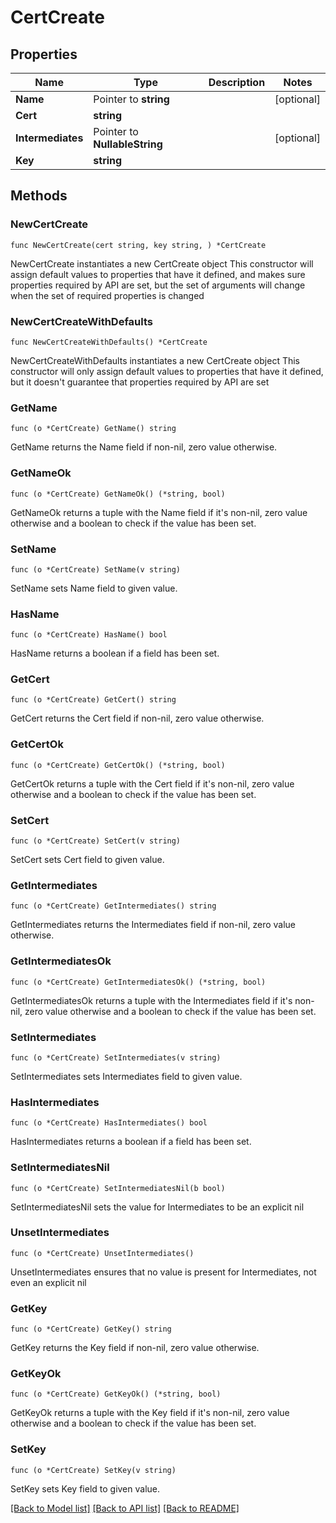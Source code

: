 # CertCreate

## Properties

Name | Type | Description | Notes
------------ | ------------- | ------------- | -------------
**Name** | Pointer to **string** |  | [optional] 
**Cert** | **string** |  | 
**Intermediates** | Pointer to **NullableString** |  | [optional] 
**Key** | **string** |  | 

## Methods

### NewCertCreate

`func NewCertCreate(cert string, key string, ) *CertCreate`

NewCertCreate instantiates a new CertCreate object
This constructor will assign default values to properties that have it defined,
and makes sure properties required by API are set, but the set of arguments
will change when the set of required properties is changed

### NewCertCreateWithDefaults

`func NewCertCreateWithDefaults() *CertCreate`

NewCertCreateWithDefaults instantiates a new CertCreate object
This constructor will only assign default values to properties that have it defined,
but it doesn't guarantee that properties required by API are set

### GetName

`func (o *CertCreate) GetName() string`

GetName returns the Name field if non-nil, zero value otherwise.

### GetNameOk

`func (o *CertCreate) GetNameOk() (*string, bool)`

GetNameOk returns a tuple with the Name field if it's non-nil, zero value otherwise
and a boolean to check if the value has been set.

### SetName

`func (o *CertCreate) SetName(v string)`

SetName sets Name field to given value.

### HasName

`func (o *CertCreate) HasName() bool`

HasName returns a boolean if a field has been set.

### GetCert

`func (o *CertCreate) GetCert() string`

GetCert returns the Cert field if non-nil, zero value otherwise.

### GetCertOk

`func (o *CertCreate) GetCertOk() (*string, bool)`

GetCertOk returns a tuple with the Cert field if it's non-nil, zero value otherwise
and a boolean to check if the value has been set.

### SetCert

`func (o *CertCreate) SetCert(v string)`

SetCert sets Cert field to given value.


### GetIntermediates

`func (o *CertCreate) GetIntermediates() string`

GetIntermediates returns the Intermediates field if non-nil, zero value otherwise.

### GetIntermediatesOk

`func (o *CertCreate) GetIntermediatesOk() (*string, bool)`

GetIntermediatesOk returns a tuple with the Intermediates field if it's non-nil, zero value otherwise
and a boolean to check if the value has been set.

### SetIntermediates

`func (o *CertCreate) SetIntermediates(v string)`

SetIntermediates sets Intermediates field to given value.

### HasIntermediates

`func (o *CertCreate) HasIntermediates() bool`

HasIntermediates returns a boolean if a field has been set.

### SetIntermediatesNil

`func (o *CertCreate) SetIntermediatesNil(b bool)`

 SetIntermediatesNil sets the value for Intermediates to be an explicit nil

### UnsetIntermediates
`func (o *CertCreate) UnsetIntermediates()`

UnsetIntermediates ensures that no value is present for Intermediates, not even an explicit nil
### GetKey

`func (o *CertCreate) GetKey() string`

GetKey returns the Key field if non-nil, zero value otherwise.

### GetKeyOk

`func (o *CertCreate) GetKeyOk() (*string, bool)`

GetKeyOk returns a tuple with the Key field if it's non-nil, zero value otherwise
and a boolean to check if the value has been set.

### SetKey

`func (o *CertCreate) SetKey(v string)`

SetKey sets Key field to given value.



[[Back to Model list]](../README.md#documentation-for-models) [[Back to API list]](../README.md#documentation-for-api-endpoints) [[Back to README]](../README.md)


